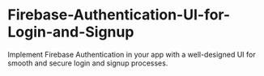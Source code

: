 # Firebase-Authentication-UI-for-Login-and-Signup
Implement Firebase Authentication in your app with a well-designed UI for smooth and secure login and signup processes.
